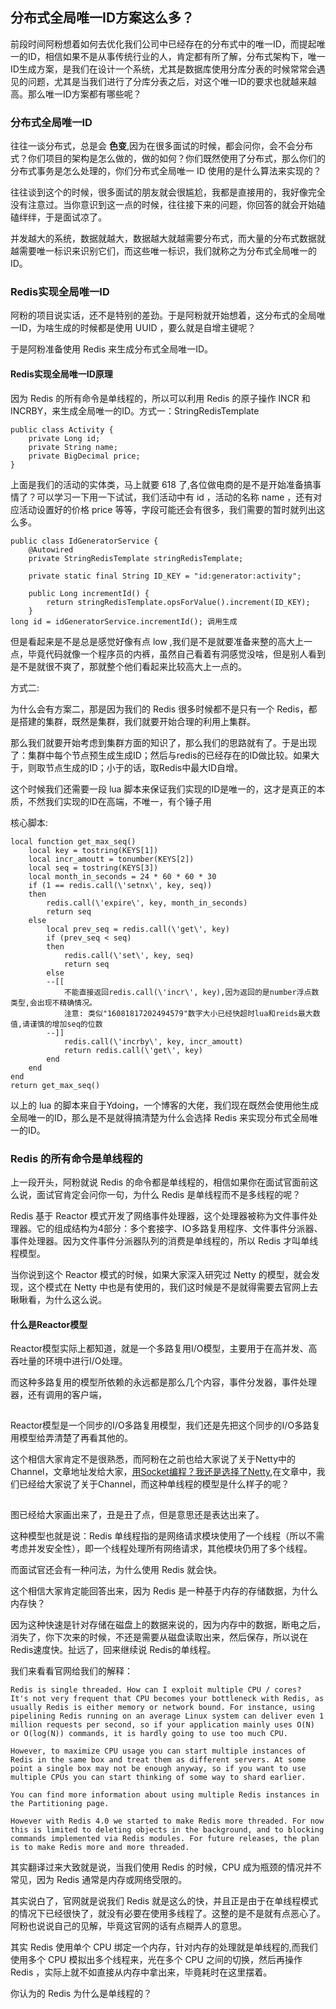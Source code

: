 ## 分布式全局唯一ID方案这么多？

前段时间阿粉想着如何去优化我们公司中已经存在的分布式中的唯一ID，而提起唯一的ID，相信如果不是从事传统行业的人，肯定都有所了解，分布式架构下，唯一ID生成方案，是我们在设计一个系统，尤其是数据库使用分库分表的时候常常会遇见的问题，尤其是当我们进行了分库分表之后，对这个唯一ID的要求也就越来越高。那么唯一ID方案都有哪些呢？

### 分布式全局唯一ID

往往一谈分布式，总是会 **色变**,因为在很多面试的时候，都会问你，会不会分布式？你们项目的架构是怎么做的，做的如何？你们既然使用了分布式，那么你们的分布式事务是怎么处理的，你们分布式全局唯一 ID 使用的是什么算法来实现的？

往往谈到这个的时候，很多面试的朋友就会很尴尬，我都是直接用的，我好像完全没有注意过。当你意识到这一点的时候，往往接下来的问题，你回答的就会开始磕磕绊绊，于是面试凉了。

并发越大的系统，数据就越大，数据越大就越需要分布式，而大量的分布式数据就越需要唯一标识来识别它们，而这些唯一标识，我们就称之为分布式全局唯一的ID。

### Redis实现全局唯一ID

阿粉的项目说实话，还不是特别的差劲。于是阿粉就开始想着，这分布式的全局唯一ID，为啥生成的时候都是使用 UUID ，要么就是自增主键呢？

于是阿粉准备使用 Redis 来生成分布式全局唯一ID。

#### Redis实现全局唯一ID原理

因为 Redis 的所有命令是单线程的，所以可以利用 Redis 的原子操作 INCR 和 INCRBY，来生成全局唯一的ID。方式一：StringRedisTemplate

```
public class Activity {
    private Long id;
    private String name;
    private BigDecimal price;
}
```

上面是我们的活动的实体类，马上就要 618 了,各位做电商的是不是开始准备搞事情了？可以学习一下用一下试试，我们活动中有 id ，活动的名称 name ，还有对应活动设置好的价格 price 等等，字段可能还会有很多，我们需要的暂时就列出这么多。

```
public class IdGeneratorService {
    @Autowired
    private StringRedisTemplate stringRedisTemplate;

    private static final String ID_KEY = "id:generator:activity";

    public Long incrementId() {
        return stringRedisTemplate.opsForValue().increment(ID_KEY);
    }
long id = idGeneratorService.incrementId(); 调用生成
```

但是看起来是不是总是感觉好像有点 low ,我们是不是就要准备来整的高大上一点，毕竟代码就像一个程序员的内裤，虽然自己看着有洞感觉没啥，但是别人看到是不是就很不爽了，那就整个他们看起来比较高大上一点的。

方式二:

为什么会有方案二，那是因为我们的 Redis 很多时候都不是只有一个 Redis，都是搭建的集群，既然是集群，我们就要开始合理的利用上集群。

那么我们就要开始考虑到集群方面的知识了，那么我们的思路就有了。于是出现了：集群中每个节点预生成生成ID；然后与redis的已经存在的ID做比较。如果大于，则取节点生成的ID；小于的话，取Redis中最大ID自增。

这个时候我们还需要一段 lua 脚本来保证我们实现的ID是唯一的，这才是真正的本质，不然我们实现的ID在高端，不唯一，有个锤子用

核心脚本:

```
local function get_max_seq()
    local key = tostring(KEYS[1])
    local incr_amoutt = tonumber(KEYS[2])
    local seq = tostring(KEYS[3])
    local month_in_seconds = 24 * 60 * 60 * 30
    if (1 == redis.call(\'setnx\', key, seq))
    then
        redis.call(\'expire\', key, month_in_seconds)
        return seq
    else
        local prev_seq = redis.call(\'get\', key)
        if (prev_seq < seq)
        then
            redis.call(\'set\', key, seq)
            return seq
        else
        --[[
            不能直接返回redis.call(\'incr\', key),因为返回的是number浮点数类型,会出现不精确情况。
            注意: 类似"16081817202494579"数字大小已经快超时lua和reids最大数值,请谨慎的增加seq的位数
        --]]
            redis.call(\'incrby\', key, incr_amoutt)
            return redis.call(\'get\', key)
        end
    end
end
return get_max_seq()
```

以上的 lua 的脚本来自于Ydoing，一个博客的大佬，我们现在既然会使用他生成全局唯一的ID，那么是不是就得搞清楚为什么会选择 Redis 来实现分布式全局唯一的ID。

### Redis 的所有命令是单线程的

上一段开头，阿粉就说 Redis 的命令都是单线程的，相信如果你在面试官面前这么说，面试官肯定会问你一句，为什么 Redis 是单线程而不是多线程的呢？

Redis 基于 Reactor 模式开发了网络事件处理器，这个处理器被称为文件事件处理器。它的组成结构为4部分：多个套接字、IO多路复用程序、文件事件分派器、事件处理器。因为文件事件分派器队列的消费是单线程的，所以 Redis 才叫单线程模型。

当你说到这个 Reactor 模式的时候，如果大家深入研究过 Netty 的模型，就会发现，这个模式在 Netty 中也是有使用的，我们这时候是不是就得需要去官网上去瞅瞅看，为什么这么说。

#### 什么是Reactor模型

Reactor模型实际上都知道，就是一个多路复用I/O模型，主要用于在高并发、高吞吐量的环境中进行I/O处理。

而这种多路复用的模型所依赖的永远都是那么几个内容，事件分发器，事件处理器，还有调用的客户端，

![图片](data:image/gif;base64,iVBORw0KGgoAAAANSUhEUgAAAAEAAAABCAYAAAAfFcSJAAAADUlEQVQImWNgYGBgAAAABQABh6FO1AAAAABJRU5ErkJggg==)

Reactor模型是一个同步的I/O多路复用模型，我们还是先把这个同步的I/O多路复用模型给弄清楚了再看其他的。

这个相信大家肯定不是很熟悉，而阿粉在之前也给大家说了关于Netty中的Channel，文章地址发给大家，[用Socket编程？我还是选择了Netty](https://mp.weixin.qq.com/s?__biz=MzkzODE3OTI0Ng==&mid=2247495163&idx=1&sn=7136f3fbe19c5393c4a4863de9fcd4db&scene=21#wechat_redirect),在文章中，我们已经给大家说了关于Channel，而这种单线程的模型是什么样子的呢？

![图片](data:image/gif;base64,iVBORw0KGgoAAAANSUhEUgAAAAEAAAABCAYAAAAfFcSJAAAADUlEQVQImWNgYGBgAAAABQABh6FO1AAAAABJRU5ErkJggg==)

图已经给大家画出来了，丑是丑了点，但是意思还是表达出来了。

这种模型也就是说：Redis 单线程指的是网络请求模块使用了一个线程（所以不需考虑并发安全性），即一个线程处理所有网络请求，其他模块仍用了多个线程。

而面试官还会有一种问法，为什么使用 Redis 就会快。

这个相信大家肯定能回答出来，因为 Redis 是一种基于内存的存储数据，为什么内存快？

因为这种快速是针对存储在磁盘上的数据来说的，因为内存中的数据，断电之后，消失了，你下次来的时候，不还是需要从磁盘读取出来，然后保存，所以说在Redis速度快。扯远了，回来继续说 Redis的单线程。

我们来看看官网给我们的解释：

```
Redis is single threaded. How can I exploit multiple CPU / cores?
It's not very frequent that CPU becomes your bottleneck with Redis, as usually Redis is either memory or network bound. For instance, using pipelining Redis running on an average Linux system can deliver even 1 million requests per second, so if your application mainly uses O(N) or O(log(N)) commands, it is hardly going to use too much CPU.

However, to maximize CPU usage you can start multiple instances of Redis in the same box and treat them as different servers. At some point a single box may not be enough anyway, so if you want to use multiple CPUs you can start thinking of some way to shard earlier.

You can find more information about using multiple Redis instances in the Partitioning page.

However with Redis 4.0 we started to make Redis more threaded. For now this is limited to deleting objects in the background, and to blocking commands implemented via Redis modules. For future releases, the plan is to make Redis more and more threaded.
```

其实翻译过来大致就是说，当我们使用 Redis 的时候，CPU 成为瓶颈的情况并不常见，因为 Redis 通常是内存或网络受限的。

其实说白了，官网就是说我们 Redis 就是这么的快，并且正是由于在单线程模式的情况下已经很快了，就没有必要在使用多线程了。这整的是不是就有点恶心了。阿粉也说说自己的见解，毕竟这官网的话有点糊弄人的意思。

其实 Redis 使用单个 CPU 绑定一个内存，针对内存的处理就是单线程的,而我们使用多个 CPU 模拟出多个线程来，光在多个 CPU 之间的切换，然后再操作 Redis ，实际上就不如直接从内存中拿出来，毕竟耗时在这里摆着。

你认为的 Redis 为什么是单线程的？
